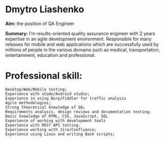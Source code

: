 # Dmytro Liashenko

**Aim:** the position of QA Engineer

**Summary:**
I’m results-oriented quality assurance engineer with 2 years expertise in an agile development environment. Responsible for many releases for mobile and web applications which are successfully used by millions of people in the various domains such as medical, transportation, entertainment, education and professional.



# Professional skill:

	Desktop/Web/Mobile testing;
	Experience with xCodе/Androіd studіo;
	Experience in using Burp/Fiddler for traffic analysis
	Agile methodologies;
	Strong theoretical knowledge of QA;
	Requirements analysis, design reviews and documentation testing;
	Basic knowledge of HTML, CSS, JavaScript, SQL
	Experience of working with development tools
	Experience with REST API testing.
	Experience working with Jira/Confluence;
	Experience using Linux and writing Bash scripts;


 